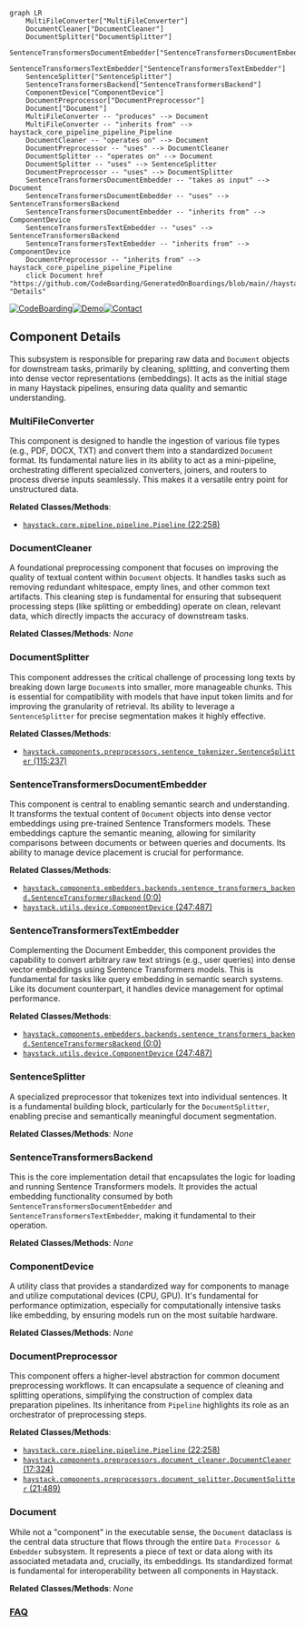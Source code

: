 ```mermaid
graph LR
    MultiFileConverter["MultiFileConverter"]
    DocumentCleaner["DocumentCleaner"]
    DocumentSplitter["DocumentSplitter"]
    SentenceTransformersDocumentEmbedder["SentenceTransformersDocumentEmbedder"]
    SentenceTransformersTextEmbedder["SentenceTransformersTextEmbedder"]
    SentenceSplitter["SentenceSplitter"]
    SentenceTransformersBackend["SentenceTransformersBackend"]
    ComponentDevice["ComponentDevice"]
    DocumentPreprocessor["DocumentPreprocessor"]
    Document["Document"]
    MultiFileConverter -- "produces" --> Document
    MultiFileConverter -- "inherits from" --> haystack_core_pipeline_pipeline_Pipeline
    DocumentCleaner -- "operates on" --> Document
    DocumentPreprocessor -- "uses" --> DocumentCleaner
    DocumentSplitter -- "operates on" --> Document
    DocumentSplitter -- "uses" --> SentenceSplitter
    DocumentPreprocessor -- "uses" --> DocumentSplitter
    SentenceTransformersDocumentEmbedder -- "takes as input" --> Document
    SentenceTransformersDocumentEmbedder -- "uses" --> SentenceTransformersBackend
    SentenceTransformersDocumentEmbedder -- "inherits from" --> ComponentDevice
    SentenceTransformersTextEmbedder -- "uses" --> SentenceTransformersBackend
    SentenceTransformersTextEmbedder -- "inherits from" --> ComponentDevice
    DocumentPreprocessor -- "inherits from" --> haystack_core_pipeline_pipeline_Pipeline
    click Document href "https://github.com/CodeBoarding/GeneratedOnBoardings/blob/main//haystack/Document.md" "Details"
```
[![CodeBoarding](https://img.shields.io/badge/Generated%20by-CodeBoarding-9cf?style=flat-square)](https://github.com/CodeBoarding/CodeBoarding)[![Demo](https://img.shields.io/badge/Try%20our-Demo-blue?style=flat-square)](https://www.codeboarding.org/demo)[![Contact](https://img.shields.io/badge/Contact%20us%20-%20contact@codeboarding.org-lightgrey?style=flat-square)](mailto:contact@codeboarding.org)

## Component Details

This subsystem is responsible for preparing raw data and `Document` objects for downstream tasks, primarily by cleaning, splitting, and converting them into dense vector representations (embeddings). It acts as the initial stage in many Haystack pipelines, ensuring data quality and semantic understanding.

### MultiFileConverter
This component is designed to handle the ingestion of various file types (e.g., PDF, DOCX, TXT) and convert them into a standardized `Document` format. Its fundamental nature lies in its ability to act as a mini-pipeline, orchestrating different specialized converters, joiners, and routers to process diverse inputs seamlessly. This makes it a versatile entry point for unstructured data.


**Related Classes/Methods**:

- <a href="https://github.com/deepset-ai/haystack/blob/master/haystack/core/pipeline/pipeline.py#L22-L258" target="_blank" rel="noopener noreferrer">`haystack.core.pipeline.pipeline.Pipeline` (22:258)</a>


### DocumentCleaner
A foundational preprocessing component that focuses on improving the quality of textual content within `Document` objects. It handles tasks such as removing redundant whitespace, empty lines, and other common text artifacts. This cleaning step is fundamental for ensuring that subsequent processing steps (like splitting or embedding) operate on clean, relevant data, which directly impacts the accuracy of downstream tasks.


**Related Classes/Methods**: _None_

### DocumentSplitter
This component addresses the critical challenge of processing long texts by breaking down large `Document`s into smaller, more manageable chunks. This is essential for compatibility with models that have input token limits and for improving the granularity of retrieval. Its ability to leverage a `SentenceSplitter` for precise segmentation makes it highly effective.


**Related Classes/Methods**:

- <a href="https://github.com/deepset-ai/haystack/blob/master/haystack/components/preprocessors/sentence_tokenizer.py#L115-L237" target="_blank" rel="noopener noreferrer">`haystack.components.preprocessors.sentence_tokenizer.SentenceSplitter` (115:237)</a>


### SentenceTransformersDocumentEmbedder
This component is central to enabling semantic search and understanding. It transforms the textual content of `Document` objects into dense vector embeddings using pre-trained Sentence Transformers models. These embeddings capture the semantic meaning, allowing for similarity comparisons between documents or between queries and documents. Its ability to manage device placement is crucial for performance.


**Related Classes/Methods**:

- <a href="https://github.com/deepset-ai/haystack/blob/master/haystack/components/embedders/backends/sentence_transformers_backend.py#L0-L0" target="_blank" rel="noopener noreferrer">`haystack.components.embedders.backends.sentence_transformers_backend.SentenceTransformersBackend` (0:0)</a>
- <a href="https://github.com/deepset-ai/haystack/blob/master/haystack/utils/device.py#L247-L487" target="_blank" rel="noopener noreferrer">`haystack.utils.device.ComponentDevice` (247:487)</a>


### SentenceTransformersTextEmbedder
Complementing the Document Embedder, this component provides the capability to convert arbitrary raw text strings (e.g., user queries) into dense vector embeddings using Sentence Transformers models. This is fundamental for tasks like query embedding in semantic search systems. Like its document counterpart, it handles device management for optimal performance.


**Related Classes/Methods**:

- <a href="https://github.com/deepset-ai/haystack/blob/master/haystack/components/embedders/backends/sentence_transformers_backend.py#L0-L0" target="_blank" rel="noopener noreferrer">`haystack.components.embedders.backends.sentence_transformers_backend.SentenceTransformersBackend` (0:0)</a>
- <a href="https://github.com/deepset-ai/haystack/blob/master/haystack/utils/device.py#L247-L487" target="_blank" rel="noopener noreferrer">`haystack.utils.device.ComponentDevice` (247:487)</a>


### SentenceSplitter
A specialized preprocessor that tokenizes text into individual sentences. It is a fundamental building block, particularly for the `DocumentSplitter`, enabling precise and semantically meaningful document segmentation.


**Related Classes/Methods**: _None_

### SentenceTransformersBackend
This is the core implementation detail that encapsulates the logic for loading and running Sentence Transformers models. It provides the actual embedding functionality consumed by both `SentenceTransformersDocumentEmbedder` and `SentenceTransformersTextEmbedder`, making it fundamental to their operation.


**Related Classes/Methods**: _None_

### ComponentDevice
A utility class that provides a standardized way for components to manage and utilize computational devices (CPU, GPU). It's fundamental for performance optimization, especially for computationally intensive tasks like embedding, by ensuring models run on the most suitable hardware.


**Related Classes/Methods**: _None_

### DocumentPreprocessor
This component offers a higher-level abstraction for common document preprocessing workflows. It can encapsulate a sequence of cleaning and splitting operations, simplifying the construction of complex data preparation pipelines. Its inheritance from `Pipeline` highlights its role as an orchestrator of preprocessing steps.


**Related Classes/Methods**:

- <a href="https://github.com/deepset-ai/haystack/blob/master/haystack/core/pipeline/pipeline.py#L22-L258" target="_blank" rel="noopener noreferrer">`haystack.core.pipeline.pipeline.Pipeline` (22:258)</a>
- <a href="https://github.com/deepset-ai/haystack/blob/master/haystack/components/preprocessors/document_cleaner.py#L17-L324" target="_blank" rel="noopener noreferrer">`haystack.components.preprocessors.document_cleaner.DocumentCleaner` (17:324)</a>
- <a href="https://github.com/deepset-ai/haystack/blob/master/haystack/components/preprocessors/document_splitter.py#L21-L489" target="_blank" rel="noopener noreferrer">`haystack.components.preprocessors.document_splitter.DocumentSplitter` (21:489)</a>


### Document
While not a "component" in the executable sense, the `Document` dataclass is the central data structure that flows through the entire `Data Processor & Embedder` subsystem. It represents a piece of text or data along with its associated metadata and, crucially, its embeddings. Its standardized format is fundamental for interoperability between all components in Haystack.


**Related Classes/Methods**: _None_



### [FAQ](https://github.com/CodeBoarding/GeneratedOnBoardings/tree/main?tab=readme-ov-file#faq)